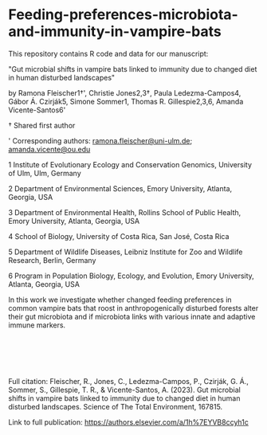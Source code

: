 # Feeding-preferences-microbiota-and-immunity-in-vampire-bats

This repository contains R code and data for our manuscript:

"Gut microbial shifts in vampire bats linked to immunity due to changed diet in human disturbed landscapes"

by Ramona Fleischer1†', Christie Jones2,3†, Paula Ledezma-Campos4, Gábor Á. Czirják5, Simone Sommer1, Thomas R. Gillespie2,3,6, Amanda Vicente-Santos6'

† Shared first author 

' Corresponding authors: ramona.fleischer@uni-ulm.de; amanda.vicente@ou.edu 



1 Institute of Evolutionary Ecology and Conservation Genomics, University of Ulm, Ulm, Germany

2 Department of Environmental Sciences, Emory University, Atlanta, Georgia, USA

3 Department of Environmental Health, Rollins School of Public Health, Emory University, Atlanta, Georgia, USA

4 School of Biology, University of Costa Rica, San José, Costa Rica 

5 Department of Wildlife Diseases, Leibniz Institute for Zoo and Wildlife Research, Berlin, Germany

6 Program in Population Biology, Ecology, and Evolution, Emory University, Atlanta, Georgia, USA 


In this work we investigate whether changed feeding preferences in common vampire bats that roost in anthropogenically disturbed forests alter their gut microbiota and if microbiota links with various innate and adaptive immune markers.

<br>
<br>
<br>
<br>

Full citation: Fleischer, R., Jones, C., Ledezma-Campos, P., Czirják, G. Á., Sommer, S., Gillespie, T. R., & Vicente-Santos, A. (2023). Gut microbial shifts in vampire bats linked to immunity due to changed diet in human disturbed landscapes. Science of The Total Environment, 167815.

Link to full publication: https://authors.elsevier.com/a/1h%7EYVB8ccyh1c

